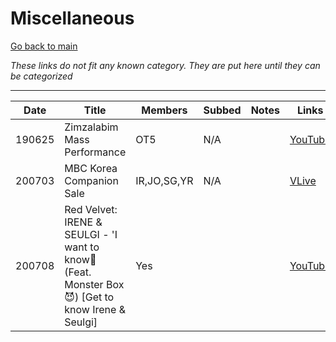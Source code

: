 # Miscellaneous

[Go back to main](./README.md)

_These links do not fit any known category. They are put here until they can be categorized_

___

| Date   | Title                                                                                               | Members     | Subbed | Notes | Links                                      |
|--------|-----------------------------------------------------------------------------------------------------|-------------|--------|-------|--------------------------------------------|
| 190625 | Zimzalabim Mass Performance                                                                         | OT5         | N/A    |       | [YouTube](https://youtu.be/YQUWQLKPGEE)    |
| 200703 | MBC Korea Companion Sale                                                                            | IR,JO,SG,YR | N/A    |       | [VLive](https://www.vlive.tv/video/200739) |
| 200708 | Red Velvet: IRENE & SEULGI - 'I want to know🧐 (Feat. Monster Box😈) \[Get to know Irene & Seulgi\] | Yes         |        |       | [YouTube](https://youtu.be/MB_G-x51vHg)    |